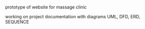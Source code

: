 prototype of website for massage clinic

working on project documentation with diagrams UML, DFD, ERD, SEQUENCE 
